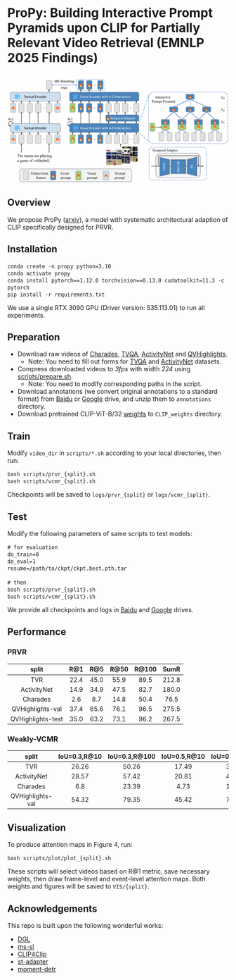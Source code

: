# ProPy: Building Interactive Prompt Pyramids upon CLIP for Partially Relevant Video Retrieval (EMNLP 2025 Findings)


<div align="center">
  <img src="assets/main.png" width="900px" />
</div>

## Overview
We propose ProPy ([arxiv](https://arxiv.org/abs/2508.19024)), a model with systematic architectural adaption of CLIP specifically designed for PRVR.

## Installation

```
conda create -n propy python=3.10
conda activate propy
conda install pytorch==1.12.0 torchvision==0.13.0 cudatoolkit=11.3 -c pytorch
pip install -r requirements.txt
```

We use a single RTX 3090 GPU (Driver version: 535.113.01) to run all experiments. 

## Preparation
* Download raw videos of [Charades](https://ai2-public-datasets.s3-us-west-2.amazonaws.com/charades/Charades_v1.zip), [TVQA](https://nlp.cs.unc.edu/data/jielei/tvqa/tvqa_public_html/download_tvqa.html), [ActivityNet](http://activity-net.org/download.html) and [QVHighlights](https://nlp.cs.unc.edu/data/jielei/qvh/qvhilights_videos.tar.gz).
  * Note: You need to fill out forms for [TVQA](https://goo.gl/forms/HJiFJSllupqeCbax1) and [ActivityNet](https://docs.google.com/forms/d/e/1FAIpQLSdxhNVeeSCwB2USAfeNWCaI9saVT6i2hpiiizVYfa3MsTyamg/viewform) datasets.
* Compress downloaded videos to  *3fps* with width *224* using [scripts/prepare.sh](scripts/prepare.sh). 
  * Note: You need to modify corresponding paths in the script.
* Download annotations (we convert original annotations to a standard format) from [Baidu](https://pan.baidu.com/s/1BzQAaBhPOTH7d0pyAsbw8A?pwd=s2w5) or [Google](https://drive.google.com/drive/folders/1HZk1JnW50ZhYdFIcDXOscKe3QaSmGRoj?usp=drive_link) drive, and unzip them to `annotations` directory.
* Download pretrained CLIP-ViT-B/32 [weights](https://openaipublic.azureedge.net/clip/models/40d365715913c9da98579312b702a82c18be219cc2a73407c4526f58eba950af/ViT-B-32.pt) to `CLIP_weights` directory.

## Train 
Modify `video_dir` in `scripts/*.sh` according to your local directories, then run:
```
bash scripts/prvr_{split}.sh
bash scripts/vcmr_{split}.sh
```

Checkpoints will be saved to `logs/prvr_{split}` or `logs/vcmr_{split}`.

## Test
Modify the following parameters of same scripts to test models:

```
# for evaluation
do_train=0
do_eval=1
resume=/path/to/ckpt/ckpt.best.pth.tar

# then
bash scripts/prvr_{split}.sh
bash scripts/vcmr_{split}.sh
```

We provide all checkpoints and logs in [Baidu](https://pan.baidu.com/s/1BzQAaBhPOTH7d0pyAsbw8A?pwd=s2w5) and [Google](https://drive.google.com/drive/folders/1HZk1JnW50ZhYdFIcDXOscKe3QaSmGRoj?usp=drive_link) drives.

## Performance

### PRVR
  
|split|R@1|R@5|R@50|R@100|SumR|
|:-:|:-:|:-:|:-:|:-:|:-:|
|TVR|22.4|45.0|55.9|89.5|212.8|
|ActivityNet|14.9|34.9|47.5|82.7|180.0|
|Charades|2.6|8.7|14.8|50.4|76.5|
|QVHighlights-val|37.4|65.6|76.1|96.5|275.5|
|QVHighlights-test|35.0|63.2|73.1|96.2|267.5|

### Weakly-VCMR

|split|IoU=0.3,R@10|IoU=0.3,R@100|IoU=0.5,R@10|IoU=0.5,R@100|IoU=0.7,R@10|IoU=0.7,R@100|
|:-:|:-:|:-:|:-:|:-:|:-:|:-:|
|TVR|26.26|50.26|17.49|35.61|9.65|19.82|
|ActivityNet|28.57|57.42|20.81|46.22|12.94|31.85|
|Charades|6.8|23.39|4.73|18.44|2.26|9.01|
|QVHighlights-val|54.32|79.35|45.42|72.52|27.94|48.52|

## Visualization

To produce attention maps in Figure 4, run:

```
bash scripts/plot/plot_{split}.sh
```

These scripts will select videos based on R@1 metric, save necessary weights, then draw frame-level and event-level attention maps. Both weights and figures will be saved to `VIS/{split}`.

## Acknowledgements

This repo is built upon the following wonderful works:
* [DGL](https://github.com/knightyxp/DGL)
* [ms-sl](https://github.com/HuiGuanLab/ms-sl)
* [CLIP4Clip](https://github.com/ArrowLuo/CLIP4Clip)
* [st-adapter](https://github.com/linziyi96/st-adapter)
* [moment-detr](https://github.com/jayleicn/moment_detr)
